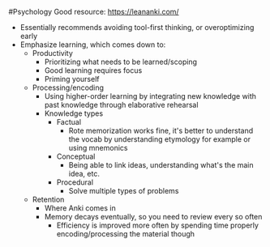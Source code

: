 #Psychology 
Good resource: https://leananki.com/
* Essentially recommends avoiding tool-first thinking, or overoptimizing early
* Emphasize learning, which comes down to:
	* Productivity
		* Prioritizing what needs to be learned/scoping
		* Good learning requires focus
		* Priming yourself
	* Processing/encoding
		* Using higher-order learning by integrating new knowledge with past knowledge through elaborative rehearsal
		* Knowledge types
			* Factual
				* Rote memorization works fine, it's better to understand the vocab by understanding etymology for example or using mnemonics
			* Conceptual
				* Being able to link ideas, understanding what's the main idea, etc.
			* Procedural
				* Solve multiple types of problems
	* Retention
		* Where Anki comes in
		* Memory decays eventually, so you need to review every so often
			* Efficiency is improved more often by spending time properly encoding/processing the material though